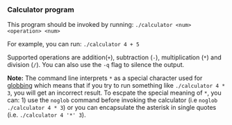 ### Calculator program

This program should be invoked by running:
`./calculator <num> <operation> <num>`

For example, you can run:
`./calculator 4 + 5`

Supported operations are addition(`+`), subtraction (`-`), multiplication (`*`) and 
division (`/`). You can also use the `-q` flag to silence the output.

**Note:** The command line interprets `*` as a special character used for [globbing](https://man7.org/linux/man-pages/man7/glob.7.html)
which means that if you try to run something like `./calculator 4 * 3`, you will get an incorrect result. To escpate the special meaning
of `*`, you can: 1) use the `noglob` command before invoking the calculator (i.e `noglob ./calculator 4 * 3`) or you can encapsulate the
asterisk in single quotes (i.e. `./calculator 4 '*' 3`).


